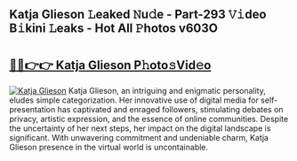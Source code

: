 ## Katja Glieson 𝙻eaked 𝙽u𝚍e - Part-293 𝚅𝚒deo B𝚒kini 𝙻eaks - Hot All 𝙿hotos v603O

# <h2><a href="http://ld1som.urlbe.top/?page=Katja+Glieson">🔗🔗👉👉 Katja Glieson P𝚑oto𝚜Vid𝚎o</a></h2>

[![Katja Glieson](https://i.imgur.com/eBuTRDB.gif)](http://ld1som.urlbe.top/?page=Katja+Glieson)
Katja Glieson, an intriguing and enigmatic personality, eludes simple categorization. Her innovative use of digital media for self-presentation has captivated and enraged followers, stimulating debates on privacy, artistic expression, and the essence of online communities. Despite the uncertainty of her next steps, her impact on the digital landscape is significant. With unwavering commitment and undeniable charm, Katja Glieson presence in the virtual world is uncontainable.
